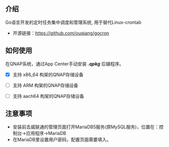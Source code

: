 ## 介绍
Go语言开发的定时任务集中调度和管理系统, 用于替代Linux-crontab

* 开源链接：https://github.com/ouqiang/gocron

## 如何使用
在QNAP系统，通过App Center手动安装 ***.qpkg*** 后辍程序。

- [x]  支持 x86_64 构架的QNAP存储设备
- [ ]  支持 ARM 构架的QNAP存储设备
- [ ]  支持 aach64 构架的QNAP存储设备


  
## 注意事项
- 安装前去威联通的管理页面打开MariaDB5服务(原MySQL服务)，位置在：控制台→应用程序→MariaDB
- 在MariaDB里设置用户密码，配置页面需要填入。
